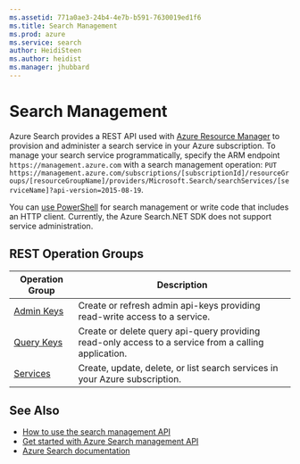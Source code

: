 ```yaml
---
ms.assetid: 771a0ae3-24b4-4e7b-b591-7630019ed1f6
ms.title: Search Management
ms.prod: azure
ms.service: search
author: HeidiSteen
ms.author: heidist
ms.manager: jhubbard
---
```


# Search Management

Azure Search provides a REST API used with [Azure Resource Manager](http://msdn.microsoft.com/library/azure/dn790568.aspx) to provision and administer a search service in your Azure subscription. To manage your search service programmatically, specify the ARM endpoint `https://management.azure.com` with a search management operation: `PUT   https://management.azure.com/subscriptions/[subscriptionId]/resourceGroups/[resourceGroupName]/providers/Microsoft.Search/searchServices/[serviceName]?api-version=2015-08-19`.

You can [use PowerShell](https://azure.microsoft.com/documentation/articles/search-manage-powershell/) for search management or write code that includes an HTTP client. Currently, the Azure Search.NET SDK does not support service administration.

## REST Operation Groups

| Operation Group | Description |
|-----------------|-------------|
| [Admin Keys](../../api-ref/searchmanagement/AdminKeys.json#AdminKeys)  | Create or refresh admin api-keys providing read-write access to a service. |
| [Query Keys](../../api-ref/searchmanagement/QueryKeys.json#QueryKeys)  | Create or delete query api-query providing read-only access to a service from a calling application. |
| [Services](../../api-ref/searchmanagement/Services.json#Services)  | Create, update, delete, or list search services in your Azure subscription. |

## See Also

- [How to use the search management API](search-howto-management-rest-api.md)
- [Get started with Azure Search management API](http://go.microsoft.com/fwlink/p/?LinkId=516968)
- [Azure Search documentation](https://azure.microsoft.com/documentation/services/search/)
